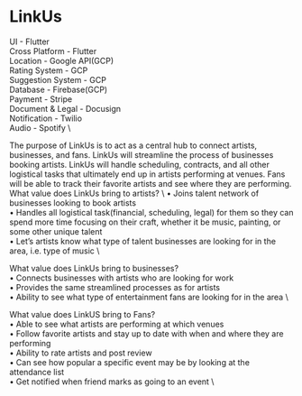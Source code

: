 # LinkUs

UI - Flutter \
Cross Platform - Flutter \
Location - Google API(GCP) \
Rating System - GCP \
Suggestion System - GCP \
Database - Firebase(GCP) \
Payment - Stripe \
Document & Legal - Docusign \
Notification - Twilio \
Audio - Spotify \


The purpose of LinkUs is to act as a central hub to connect artists, businesses, and fans. LinkUs will streamline the process of businesses booking artists. LinkUs will handle scheduling, contracts, and all other logistical tasks that ultimately end up in artists performing at venues. Fans will be able to track their favorite artists and see where they are performing. \
What value does LinkUs bring to artists? \ 
•	Joins talent network of businesses looking to book artists \
•	Handles all logistical task(financial, scheduling, legal) for them so they can spend more time focusing on their craft, whether it be music, painting, or some other unique talent \
•	Let’s artists know what type of talent businesses are looking for in the area, i.e. type of music \

What value does LinkUs bring to businesses? \
•	Connects businesses with artists who are looking for work \
•	Provides the same streamlined processes as for artists  \
•	Ability to see what type of entertainment fans are looking for in the area \

What value does LinkUS bring to Fans? \
•	Able to see what artists are performing at which venues \
•	Follow favorite artists and stay up to date with when and where they are performing \
•	Ability to rate artists and post review \
•	Can see how popular a specific event may be by looking at the attendance list \
•	Get notified when friend marks as going to an event \

